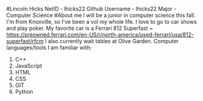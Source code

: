 #Lincoln Hicks
NetID - lhicks22
Github Username - lhicks22
Major - Computer Science
#About me
I will be a junior in computer science this fall. I'm from Knoxville, so I've been a vol my whole life. I love to go to car shows and play poker. My favorite car is a Ferrari 812 Superfast ~ https://preowned.ferrari.com/en-US/r/north-america/used-ferrari/usa/812-superfast/rfcm
I also currently wait tables at Olive Garden.
Computer languages/tools I am familiar with:
1. C++
2. JavaScript
3. HTML
4. CSS
5. GIT
6. Python

